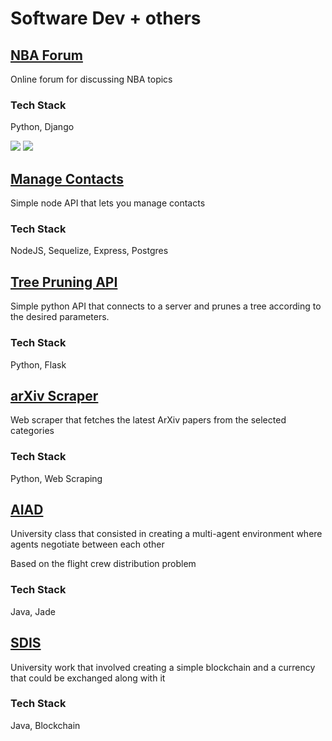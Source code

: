 
# Software Dev + others

## [NBA Forum](https://github.com/dfreddy/NBAForum)

Online forum for discussing NBA topics

### Tech Stack
Python, Django

![](/Images/NBAForum.png)
![](/Software%20Dev/Images/NBAForum.png)

## [Manage Contacts](https://github.com/dfreddy/Manage-Contacts)

Simple node API that lets you manage contacts

### Tech Stack
NodeJS, Sequelize, Express, Postgres

## [Tree Pruning API](https://github.com/dfreddy/TreePruningAPI)

Simple python API that connects to a server and prunes a tree according to the desired parameters.

### Tech Stack
Python, Flask

## [arXiv Scraper](https://github.com/dfreddy/arXiv-Scraper)

Web scraper that fetches the latest ArXiv papers from the selected categories

### Tech Stack
Python, Web Scraping

## [AIAD](https://github.com/dfreddy/AIAD)

University class that consisted in creating a multi-agent environment where agents negotiate between each other

Based on the flight crew distribution problem

### Tech Stack
Java, Jade

## [SDIS](https://github.com/FilipaBarroso/SDIS/tree/master/Crypt)

University work that involved creating a simple blockchain and a currency that could be exchanged along with it

### Tech Stack
Java, Blockchain
